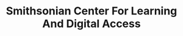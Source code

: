 ---
# This topic lives at
# https://digital.gov/topics/smithsonian-center-for-learning-and-digital-access

# Topic Title
title: "Smithsonian Center For Learning And Digital Access"

# description — keep it short and clear
# summary: ""

# Weight
weight: 1

# For more information on managing topics,
# see https://github.com/GSA/digitalgov.gov/wiki/topics
---